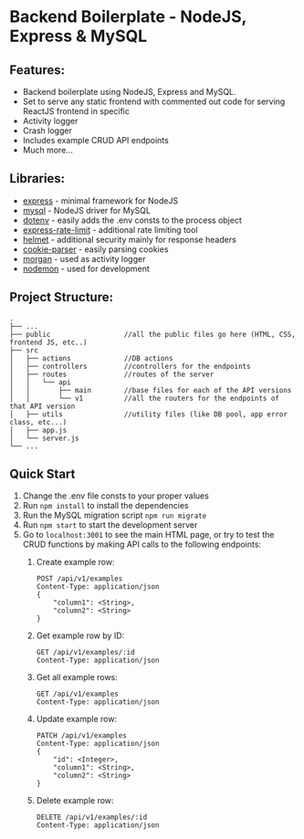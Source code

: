 # Backend Boilerplate - NodeJS, Express & MySQL

## Features:
- Backend boilerplate using NodeJS, Express and MySQL.
- Set to serve any static frontend with commented out code for serving ReactJS frontend in specific
- Activity logger
- Crash logger
- Includes example CRUD API endpoints
- Much more...

## Libraries:
- [express](https://www.npmjs.com/package/express) - minimal framework for NodeJS
- [mysql](https://www.npmjs.com/package/mysql) - NodeJS driver for MySQL
- [dotenv](https://www.npmjs.com/package/dotenv) - easily adds the .env consts to the process object
- [express-rate-limit](https://www.npmjs.com/package/express-rate-limit) - additional rate limiting tool
- [helmet](https://www.npmjs.com/package/helmet) - additional security mainly for response headers
- [cookie-parser](https://www.npmjs.com/package/cookie-parser) - easily parsing cookies
- [morgan](https://www.npmjs.com/package/morgan) - used as activity logger
- [nodemon](https://www.npmjs.com/package/nodemon) - used for development

## Project Structure:
    .
    ├── ...
    ├── public                  //all the public files go here (HTML, CSS, frontend JS, etc..)
    ├── src
    │   ├── actions             //DB actions
    │   ├── controllers         //controllers for the endpoints
    │   ├── routes              //routes of the server
    │   │   └── api
    │   │       ├── main        //base files for each of the API versions
    │   │       └── v1          //all the routers for the endpoints of that API version
    │   ├── utils               //utility files (like DB pool, app error class, etc...)
    │   ├── app.js
    │   └── server.js
    └── ...

## Quick Start
1. Change the .env file consts to your proper values
2. Run ```npm install``` to install the dependencies
3. Run the MySQL migration script ```npm run migrate```
4. Run ```npm start``` to start the development server
5. Go to ```localhost:3001``` to see the main HTML page, or try to test the CRUD functions by making API calls to the following endpoints:
    1. Create example row:
        
        ```
        POST /api/v1/examples
        Content-Type: application/json
        {
            "column1": <String>, 
            "column2": <String>
        }
        ```
    3. Get example row by ID:
        
        ```
        GET /api/v1/examples/:id
        Content-Type: application/json
        ```
    4. Get all example rows:
        
        ```
        GET /api/v1/examples
        Content-Type: application/json
        ```
    5. Update example row:
        
        ```
        PATCH /api/v1/examples
        Content-Type: application/json
        {
            "id": <Integer>, 
            "column1": <String>, 
            "column2": <String>
        }
        ```
    6. Delete example row:
        
        ```
        DELETE /api/v1/examples/:id
        Content-Type: application/json
        ```
